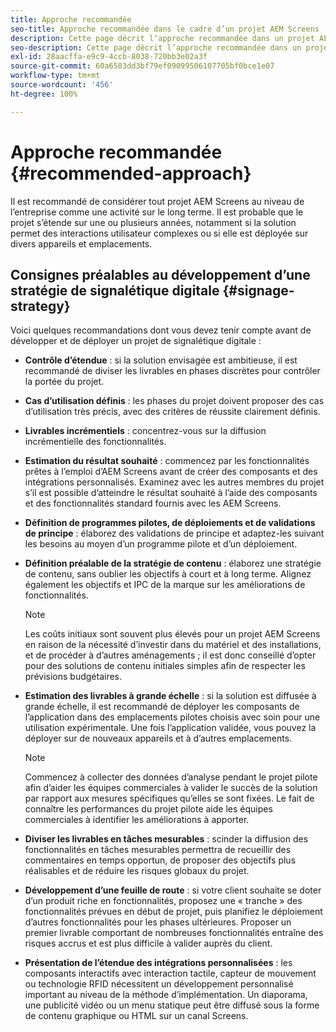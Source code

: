 ```yaml
---
title: Approche recommandée
seo-title: Approche recommandée dans le cadre d’un projet AEM Screens
description: Cette page décrit l’approche recommandée dans un projet AEM Screens
seo-description: Cette page décrit l’approche recommandée dans un projet AEM Screens
exl-id: 28aacffa-e9c9-4ccb-8038-720bb3e02a3f
source-git-commit: 60a6583dd3bf79ef09099506107705bf0bce1e07
workflow-type: tm+mt
source-wordcount: '456'
ht-degree: 100%

---
```


# Approche recommandée {#recommended-approach}

Il est recommandé de considérer tout projet AEM Screens au niveau de l’entreprise comme une activité sur le long terme. Il est probable que le projet s’étende sur une ou plusieurs années, notamment si la solution permet des interactions utilisateur complexes ou si elle est déployée sur divers appareils et emplacements.

## Consignes préalables au développement d’une stratégie de signalétique digitale {#signage-strategy}

Voici quelques recommandations dont vous devez tenir compte avant de développer et de déployer un projet de signalétique digitale :

* **Contrôle d’étendue** : 
si la solution envisagée est ambitieuse, il est recommandé de diviser les livrables en phases discrètes pour contrôler la portée du projet.

* **Cas d’utilisation définis** : les phases du projet doivent proposer des cas d’utilisation très précis, avec des critères de réussite clairement définis.

* **Livrables incrémentiels** : concentrez-vous sur la diffusion incrémentielle des fonctionnalités.

* **Estimation du résultat souhaité** : commencez par les fonctionnalités prêtes à l’emploi d’AEM Screens avant de créer des composants et des intégrations personnalisés. Examinez avec les autres membres du projet s’il est possible d’atteindre le résultat souhaité à l’aide des composants et des fonctionnalités standard fournis avec les AEM Screens.

* **Définition de programmes pilotes, de déploiements et de validations de principe** : 
élaborez des validations de principe et adaptez-les suivant les besoins au moyen d’un programme pilote et d’un déploiement.

* **Définition préalable de la stratégie de contenu** : élaborez une stratégie de contenu, sans oublier les objectifs à court et à long terme. Alignez également les objectifs et IPC de la marque sur les améliorations de fonctionnalités.

   >[!NOTE]
   >
   > Les coûts initiaux sont souvent plus élevés pour un projet AEM Screens en raison de la nécessité d’investir dans du matériel et des installations, et de procéder à d’autres aménagements ; il est donc conseillé d’opter pour des solutions de contenu initiales simples afin de respecter les prévisions budgétaires.

* **Estimation des livrables à grande échelle** : si la solution est diffusée à grande échelle, il est recommandé de déployer les composants de l’application dans des emplacements pilotes choisis avec soin pour une utilisation expérimentale. Une fois l’application validée, vous pouvez la déployer sur de nouveaux appareils et à d’autres emplacements.

   >[!NOTE]
   >
   > Commencez à collecter des données d’analyse pendant le projet pilote afin d’aider les équipes commerciales à valider le succès de la solution par rapport aux mesures spécifiques qu’elles se sont fixées. Le fait de connaître les performances du projet pilote aide les équipes commerciales à identifier les améliorations à apporter.

* **Diviser les livrables en tâches mesurables** : 
 scinder la diffusion des fonctionnalités en tâches mesurables permettra de recueillir des commentaires en temps opportun, de proposer des objectifs plus réalisables et de réduire les risques globaux du projet.

* **Développement d’une feuille de route** : si votre client souhaite se doter d’un produit riche en fonctionnalités, proposez une « tranche » des fonctionnalités prévues en début de projet, puis planifiez le déploiement d’autres fonctionnalités pour les phases ultérieures. Proposer un premier livrable comportant de nombreuses fonctionnalités entraîne des risques accrus et est plus difficile à valider auprès du client.

* **Présentation de l’étendue des intégrations personnalisées** : les composants interactifs avec interaction tactile, capteur de mouvement ou technologie RFID nécessitent un développement personnalisé important au niveau de la méthode d’implémentation. Un diaporama, une publicité vidéo ou un menu statique peut être diffusé sous la forme de contenu graphique ou HTML sur un canal Screens.
